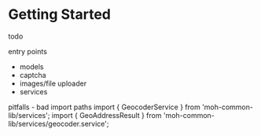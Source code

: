 # Getting Started

todo

entry points

- models
- captcha
- images/file uploader
- services

pitfalls - bad import paths 
import { GeocoderService } from 'moh-common-lib/services';
import { GeoAddressResult } from 'moh-common-lib/services/geocoder.service';